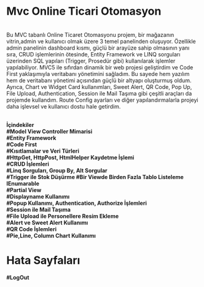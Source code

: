 # Mvc Online Ticari Otomasyon
<br>
Bu MVC tabanlı Online Ticaret Otomasyonu projem, bir mağazanın vitrin,admin ve kullanıcı olmak üzere 3 temel panelinden oluşuyor. Özellikle admin panelinin dashboard kısmı, güçlü bir arayüze sahip olmasının yanı sıra, CRUD işlemlerinin ötesinde, Entity Framework ve LINQ sorguları üzerinden SQL yapıları (Trigger, Prosedür gibi) kullanılarak işlemler yapılabiliyor. MVC5 ile sıfırdan dinamik bir web projesi geliştirdim ve Code First yaklaşımıyla veritabanı yönetimini sağladım. Bu sayede hem yazılım hem de veritabanı yönetimi açısından güçlü bir altyapı oluşturmuş oldum. Ayrıca, Chart ve Widget Card kullanımları, Sweet Alert, QR Code, Pop Up, File Upload, Authentication, Session ile Mail Taşıma gibi çeşitli araçları da projemde kullandım. Route Config ayarları ve diğer yapılandırmalarla projeyi daha işlevsel ve kullanıcı dostu hale getirdim.<br><br>

<b>İçindekiler<b> <br>
#Model View Controller Mimarisi<br>
#Entity Framework <br>
#Code First <br>
#Kısıtlamalar ve Veri Türleri <br>
#HttpGet, HttpPost, HtmlHelper Kaydetme İşlemi <br>
#CRUD İşlemleri<br>
#Linq Sorguları, Group By, Alt Sorgular <br>
#Trigger ile Stok Düşürme
#Bir Viewde Birden Fazla Tablo Listeleme IEnumarable <br>
#Partial View <br>
#Displayname Kullanımı<br>
#Popup Kullanımı, Authentication, Authorize İşlemleri <br>
#Session ile Mail Taşıma<br>
#File Upload ile Personellere Resim Ekleme<br>
#Alert ve Sweet Alert Kullanımı <br>
#QR Code İşlemleri<br>
#Pie,Line, Column Chart Kullanımı <br>
# Hata Sayfaları <br>
#LogOut 








